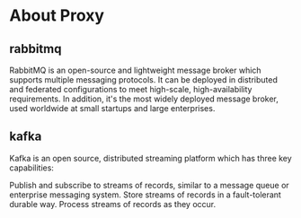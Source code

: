 # About Proxy
## rabbitmq
RabbitMQ is an open-source and lightweight message broker which supports multiple messaging protocols. It can be deployed in distributed and federated configurations to meet high-scale, high-availability requirements. In addition, it's the most widely deployed message broker, used worldwide at small startups and large enterprises.

## kafka
Kafka is an open source, distributed streaming platform which has three key capabilities:

Publish and subscribe to streams of records, similar to a message queue or enterprise messaging system.
Store streams of records in a fault-tolerant durable way.
Process streams of records as they occur.